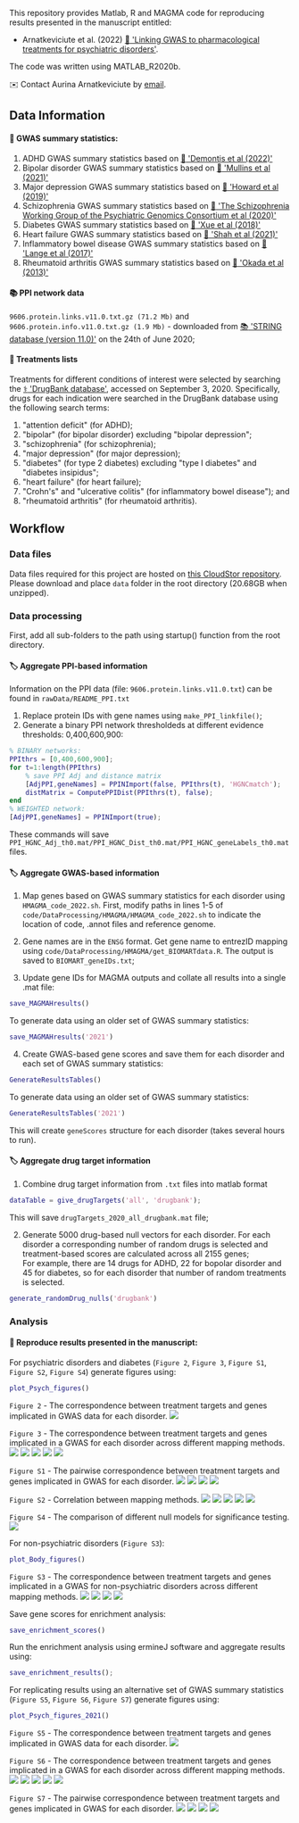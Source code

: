 
This repository provides Matlab, R and MAGMA code for reproducing results presented in the manuscript entitled: 

- Arnatkeviciute et al. (2022) [:green_book: 'Linking GWAS to pharmacological treatments for psychiatric disorders'](DOI).

The code was written using MATLAB_R2020b. 

:envelope: Contact Aurina Arnatkeviciute by [email](mailto:aurina.arnatkeviciute@monash.edu).


## Data Information

#### :dna: GWAS summary statistics: 
1. ADHD GWAS summary statistics based on [:green_book: 'Demontis et al (2022)'](https://doi.org/10.1101/2022.02.14.22270780)
2. Bipolar disorder GWAS summary statistics based on [:green_book: 'Mullins et al (2021)'](https://doi.org/10.1038/s41588-021-00857-4)
3. Major depression GWAS summary statistics based on [:green_book: 'Howard et al (2019)'](https://doi.org/10.1038/s41593-018-0326-7)
4. Schizophrenia GWAS summary statistics based on [:green_book: 'The Schizophrenia Working Group of the Psychiatric Genomics Consortium et al (2020)'](https://doi.org/10.1101/2020.09.12.20192922)
5. Diabetes GWAS summary statistics based on [:green_book: 'Xue et al (2018)'](https://doi.org/10.1038/s41467-018-04951-w)
6. Heart failure GWAS summary statistics based on [:green_book: 'Shah et al (2021)'](https://doi.org/10.1038/s41467-019-13690-5)
7. Inflammatory bowel disease GWAS summary statistics based on [:green_book: 'Lange et al (2017)'](https://doi.org/10.1038/ng.3760)
8. Rheumatoid arthritis GWAS summary statistics based on [:green_book: 'Okada et al (2013)'](https://doi.org/10.1038/nature12873)


#### :books: PPI network data

`9606.protein.links.v11.0.txt.gz (71.2 Mb)` and `9606.protein.info.v11.0.txt.gz (1.9 Mb)` - downloaded from [:books: 'STRING database (version 11.0)'](https://string-db.org/cgi/download.pl?sessionId=a1fHJhN5R9Md&species_text=Homo+sapiens) on the 24th of June 2020;

#### :pill: Treatments lists
Treatments for different conditions of interest were selected by searching the [:medical_symbol: 'DrugBank database'](www.drugbank.ca), accessed on September 3, 2020. 
Specifically, drugs for each indication were searched in the DrugBank database using the following search terms: 
1. "attention deficit" (for ADHD);
2. "bipolar" (for bipolar disorder) excluding "bipolar depression";
3. "schizophrenia" (for schizophrenia); 
4. "major depression" (for major depression);
5. "diabetes" (for type 2 diabetes) excluding "type I diabetes" and "diabetes insipidus"; 
6. "heart failure" (for heart failure); 
7. "Crohn's" and "ulcerative colitis" (for inflammatory bowel disease"); and 
8. "rheumatoid arthritis" (for rheumatoid arthritis).

## Workflow

### Data files

Data files required for this project are hosted on [this CloudStor repository](https://cloudstor.aarnet.edu.au/plus/s/5YSZaWKIuhsW1sn).
Please download and place `data` folder in the root directory (20.68GB when unzipped).

### Data processing
First, add all sub-folders to the path using startup() function from the root directory. 

#### :label: Aggregate PPI-based information
Information on the PPI data (file: `9606.protein.links.v11.0.txt`) can be found in `rawData/README_PPI.txt`
1. Replace protein IDs with gene names using `make_PPI_linkfile()`; 
2. Generate a binary PPI network thresholdeds at different evidence thresholds: 0,400,600,900: 
```matlab
% BINARY networks:
PPIthrs = [0,400,600,900];
for t=1:length(PPIthrs)   
    % save PPI Adj and distance matrix
    [AdjPPI,geneNames] = PPINImport(false, PPIthrs(t), 'HGNCmatch');
    distMatrix = ComputePPIDist(PPIthrs(t), false);  
end
% WEIGHTED network:
[AdjPPI,geneNames] = PPINImport(true);
```
These commands will save `PPI_HGNC_Adj_th0.mat/PPI_HGNC_Dist_th0.mat/PPI_HGNC_geneLabels_th0.mat` files.   

#### :label: Aggregate GWAS-based information

1. Map genes based on GWAS summary statistics for each disorder using `HMAGMA_code_2022.sh`. 
First, modify paths in lines 1-5 of `code/DataProcessing/HMAGMA/HMAGMA_code_2022.sh` to indicate the location of code, .annot files and reference genome. 

2. Gene names are in the `ENSG` format. Get gene name to entrezID mapping using `code/DataProcessing/HMAGMA/get_BIOMARTdata.R`.
The output is saved to `BIOMART_geneIDs.txt`; 

3. Update gene IDs for MAGMA outputs and collate all results into a single .mat file: 
```matlab
save_MAGMAHresults()
```
To generate data using an older set of GWAS summary statistics: 
```matlab
save_MAGMAHresults('2021')
```

4. Create GWAS-based gene scores and save them for each disorder and each set of GWAS summary statistics: 
```matlab
GenerateResultsTables()
```
To generate data using an older set of GWAS summary statistics: 
```matlab
GenerateResultsTables('2021')
```
This will create `geneScores` structure for each disorder (takes several hours to run). 

#### :label: Aggregate drug target information

1. Combine drug target information from `.txt` files into matlab format
```matlab
dataTable = give_drugTargets('all', 'drugbank'); 
```
This will save `drugTargets_2020_all_drugbank.mat` file; 

2. Generate 5000 drug-based null vectors for each disorder. 
For each disorder a corresponding number of random drugs is selected and treatment-based scores are calculated across all 2155 genes;   
For example, there are 14 drugs for ADHD, 22 for bopolar disorder and 45 for diabetes, so for each disorder that number of random treatments is selected. 
```matlab
generate_randomDrug_nulls('drugbank')
```


### Analysis

#### :scroll: Reproduce results presented in the manuscript: 

For psychiatric disorders and diabetes (`Figure 2`, `Figure 3`, `Figure S1`, `Figure S2`, `Figure S4`) generate figures using: 
```matlab
plot_Psych_figures()
```
`Figure 2` - The correspondence between treatment targets and genes implicated in GWAS data for each disorder. 
![](plots/BarP_withinDisorder_allPsych_randomDrugR_all_drugbank.png)

`Figure 3` - The correspondence between treatment targets and genes implicated in a GWAS for each disorder across different mapping methods. 
![](plots/compareMeasures_ADHD3_allPsych.png)
![](plots/compareMeasures_MDD3_allPsych.png)
![](plots/compareMeasures_SCZ3_allPsych.png)
![](plots/compareMeasures_BIP3_allPsych.png)
![](plots/compareMeasures_DIABETES_allPsych.png)

`Figure S1` - The pairwise correspondence between treatment targets and genes implicated in GWAS for each disorder.
![](plots/BarChart_psych_MAGMAdefault_allPsych_randomDrugR_all_drugbank.png)
![](plots/BarChart_psych_PPI_mapped_th600_allPsych_randomDrugR_all_drugbank.png)
![](plots/BarChart_psych_eQTLbrain_allPsych_randomDrugR_all_drugbank.png)
![](plots/BarChart_psych_AlleneQTLbrain_allPsych_randomDrugR_all_drugbank.png)

`Figure S2` - Correlation between mapping methods.
![](plots/ADHD3_geneMeasures_allPsych.png)
![](plots/MDD3_geneMeasures_allPsych.png)
![](plots/SCZ3_geneMeasures_allPsych.png)
![](plots/BIP3_geneMeasures_allPsych.png)
![](plots/DIABETES_geneMeasures_allPsych.png)

`Figure S4` - The comparison of different null models for significance testing. 
![](plots/Null_distribution_comparison.png)

For non-psychiatric disorders (`Figure S3`): 
```matlab
plot_Body_figures()
```
`Figure S3` - The correspondence between treatment targets and genes implicated in a GWAS for non-psychiatric disorders across different mapping methods.
![](plots/compareMeasures_HF_allBody.png)
![](plots/compareMeasures_RA_allBody.png)
![](plots/compareMeasures_IBD_allBody.png)
![](plots/compareMeasures_DIABETES_allBody.png)

Save gene scores for enrichment analysis: 
```matlab
save_enrichment_scores()
```

Run the enrichment analysis using ermineJ software and aggregate results using: 
```matlab
save_enrichment_results(); 
```

For replicating results using an alternative set of GWAS summary statistics (`Figure S5`, `Figure S6`, `Figure S7`) generate figures using: 
```matlab
plot_Psych_figures_2021()
```

`Figure S5` - The correspondence between treatment targets and genes implicated in GWAS data for each disorder. 
![](plots/BarP_withinDisorder_allPsych_randomDrugR_all_drugbank_2021.png)

`Figure S6` - The correspondence between treatment targets and genes implicated in a GWAS for each disorder across different mapping methods. 
![](plots/compareMeasures_ADHD_allPsych.png)
![](plots/compareMeasures_MDD2_allPsych.png)
![](plots/compareMeasures_SCZ_allPsych.png)
![](plots/compareMeasures_BIP2_allPsych.png)
![](plots/compareMeasures_DIABETES_allPsych.png)

`Figure S7` - The pairwise correspondence between treatment targets and genes implicated in GWAS for each disorder.
![](plots/BarChart_psych_MAGMAdefault_allPsych_randomDrugR_all_drugbank_2021.png)
![](plots/BarChart_psych_PPI_mapped_th600_allPsych_randomDrugR_all_drugbank_2021.png)
![](plots/BarChart_psych_eQTLbrain_allPsych_randomDrugR_all_drugbank_2021.png)
![](plots/BarChart_psych_AlleneQTLbrain_allPsych_randomDrugR_all_drugbank_2021.png)
